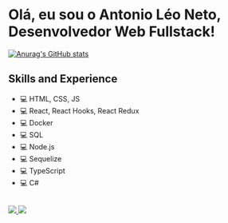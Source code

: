 # Olá, eu sou o Antonio Léo Neto, Desenvolvedor Web Fullstack! 

[![Anurag's GitHub stats](https://github-readme-stats.vercel.app/api?username=antonioln00)](https://github.com/anuraghazra/github-readme-stats) 
<div style="display: inline_block">

  ## Skills and Experience
* 💻 HTML, CSS, JS
* 💻 React, React Hooks, React Redux
* 💻 Docker
* 💻 SQL
* 💻 Node.js
* 💻 Sequelize
* 💻 TypeScript
* 💻 C#
  
</div> 
<br /> 
<div> 
  <a href = "mailto:antonioln00@gmail.com">
  <img src="https://img.shields.io/badge/-Gmail-%23333?style=for-the-badge&logo=gmail&logoColor=white" target="_blank">
</a> 
  <a href="https://www.linkedin.com/in/antonioleoneto" target="_blank">
    <img src="https://img.shields.io/badge/-LinkedIn-%230077B5?style=for-the-badge&logo=linkedin&logoColor=white" target="_blank">
  </a> </div>
